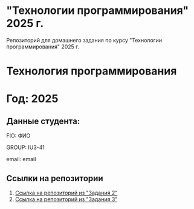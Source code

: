 # "Технологии программирования" 2025 г.
Репозиторий для домашнего задания по курсу "Технологии программирования" 2025 г.
# Технология программирования
# Год: 2025

## Данные студента:

FIO: ФИО

GROUP: IU3-41

email: email

## Ссылки на репозитории

1. [Ссылка на репозиторий из "Задания 2"](https://github.com/notsokilla/ToP_2025_SWAG/tree/mainorphan)
2. [Ссылка на репозиторий из "Задания 3"](https://github.com/notsokilla/ToP_2025_Gama/tree/master)